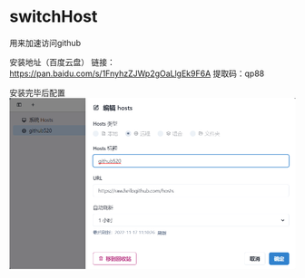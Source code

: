 # switchHost
用来加速访问github

安装地址（百度云盘）
链接：https://pan.baidu.com/s/1FnyhzZJWp2gOaLlgEk9F6A 
提取码：qp88

安装完毕后配置
![操作详情](details.png)